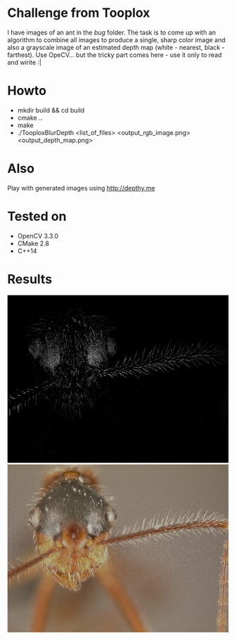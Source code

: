 # Challenge from Tooplox
I have images of an ant in the *bug* folder. The task is to come up with an algorithm to combine all images to produce a single, sharp color image and also a grayscale image of an estimated depth map (white - nearest, black - farthest). Use OpeCV... but the tricky part comes here - use it only to read and wirite :|

# Howto
* mkdir build && cd build
* cmake ..
* make
* ./TooploxBlurDepth <list_of_files> <output_rgb_image.png> <output_depth_map.png>

# Also
Play with generated images using http://depthy.me 

# Tested on
* OpenCV 3.3.0
* CMake 2.8
* C++14

# Results
![](https://github.com/mbed92/ant_challenge/blob/master/depth.png)
![](https://github.com/mbed92/ant_challenge/blob/master/deblurred.png)
